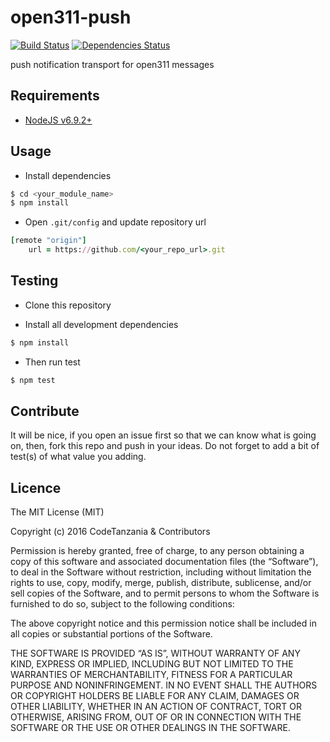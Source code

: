 open311-push
================

[![Build Status](https://travis-ci.org/CodeTanzania/open311-push.svg?branch=master)](https://travis-ci.org/CodeTanzania/open311-push)
[![Dependencies Status](https://david-dm.org/CodeTanzania/open311-push/status.svg?style=flat-square)](https://david-dm.org/CodeTanzania/open311-push)

push notification transport for open311 messages

## Requirements
- [NodeJS v6.9.2+](https://nodejs.org)

## Usage


- Install dependencies
```sh
$ cd <your_module_name>
$ npm install
```

- Open `.git/config` and update repository url
```ruby
[remote "origin"]
    url = https://github.com/<your_repo_url>.git
```

## Testing
* Clone this repository

* Install all development dependencies
```sh
$ npm install
```

* Then run test
```sh
$ npm test
```

## Contribute
It will be nice, if you open an issue first so that we can know what is going on, then, fork this repo and push in your ideas. Do not forget to add a bit of test(s) of what value you adding.

## Licence
The MIT License (MIT)

Copyright (c) 2016 CodeTanzania & Contributors

Permission is hereby granted, free of charge, to any person obtaining a copy of this software and associated documentation files (the “Software”), to deal in the Software without restriction, including without limitation the rights to use, copy, modify, merge, publish, distribute, sublicense, and/or sell copies of the Software, and to permit persons to whom the Software is furnished to do so, subject to the following conditions:

The above copyright notice and this permission notice shall be included in all copies or substantial portions of the Software.

THE SOFTWARE IS PROVIDED “AS IS”, WITHOUT WARRANTY OF ANY KIND, EXPRESS OR IMPLIED, INCLUDING BUT NOT LIMITED TO THE WARRANTIES OF MERCHANTABILITY, FITNESS FOR A PARTICULAR PURPOSE AND NONINFRINGEMENT. IN NO EVENT SHALL THE AUTHORS OR COPYRIGHT HOLDERS BE LIABLE FOR ANY CLAIM, DAMAGES OR OTHER LIABILITY, WHETHER IN AN ACTION OF CONTRACT, TORT OR OTHERWISE, ARISING FROM, OUT OF OR IN CONNECTION WITH THE SOFTWARE OR THE USE OR OTHER DEALINGS IN THE SOFTWARE. 